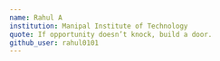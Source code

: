 ```yaml
---
name: Rahul A
institution: Manipal Institute of Technology
quote: If opportunity doesn’t knock, build a door.
github_user: rahul0101
---
```

